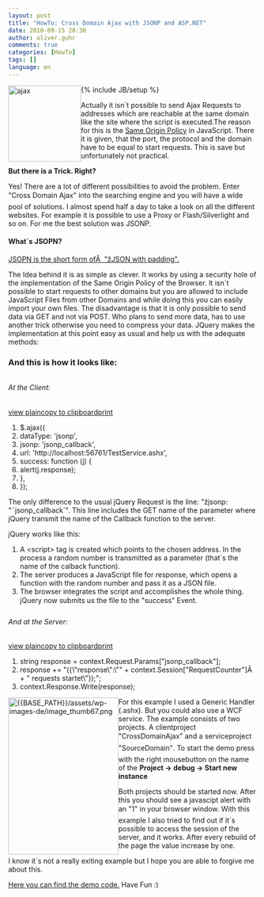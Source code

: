 ```yaml
---
layout: post
title: "HowTo: Cross Domain Ajax with JSONP and ASP.NET"
date: 2010-09-15 20:30
author: oliver.guhr
comments: true
categories: [HowTo]
tags: []
language: en
---
```

{% include JB/setup %}
<a href="{{BASE_PATH}}/assets/wp-images-de/image_thumb66.png"><img style="border-right-width: 0px; display: inline; border-top-width: 0px; border-bottom-width: 0px; margin-left: 0px; border-left-width: 0px; margin-right: 0px" title="ajax" src="{{BASE_PATH}}/assets/wp-images-de/image_thumb66.png" border="0" alt="ajax" hspace="12" width="147" height="154" align="left" /></a>

Actually it isn´t possible to send Ajax Requests to addresses which are reachable at the same domain like the site where the script is executed.The reason for this is the <a href="http://de.wikipedia.org/wiki/Same_Origin_Policy" target="_blank">Same Origin Policy</a> in JavaScript. There it is given, that the port, the protocol and the domain have to be equal to start requests. This is save but unfortunately not practical.

<!--more-->

<strong>But there is a Trick. Right?</strong>

Yes! There are a lot of different possibilities to avoid the problem. Enter "Cross Domain Ajax" into the searching engine and you will have a wide pool of solutions. I almost spend half a day to take a look on all the different websites. For example it is possible to use a Proxy or Flash/Silverlight and so on. For me the best solution was JSONP.
<h4></h4>
<h4><strong>What´s JSOPN? </strong></h4>
<p align="left"><a href="http://en.wikipedia.org/wiki/JSON#JSONP" target="_blank">JSOPN is the short form ofÂ  "žJSON with padding".</a></p>

The Idea behind it is as simple as clever. It works by using a security hole of the implementation of the Same Origin Policy of the Browser. It isn´t possible to start requests to other domains but you are allowed to include JavaScript Files from other Domains and while doing this you can easily import your own files. The disadvantage is that it is only possible to send data via GET and not via POST. Who plans to send more data, has to use another trick otherwise you need to compress your data. JQuery makes the implementation at this point easy as usual and help us with the adequate methods:
<h3>And this is how it looks like:</h3>
<h6></h6>
<h6><em>At the Client:</em></h6>
<div id="scid:812469c5-0cb0-4c63-8c15-c81123a09de7:c9755566-ec79-4566-a686-fcbaca4a0466" class="wlWriterSmartContent" style="padding-bottom: 0px; margin: 0px; padding-left: 0px; padding-right: 0px; display: inline; float: none; padding-top: 0px">
<div class="dp-highlighter">
<div class="bar">
<div class="tools"><a onclick="dp.sh.Toolbar.Command('ViewSource',this);return false;" href="about:blank#">view plain</a><a onclick="dp.sh.Toolbar.Command('CopyToClipboard',this);return false;" href="about:blank#">copy to clipboard</a><a onclick="dp.sh.Toolbar.Command('PrintSource',this);return false;" href="about:blank#">print</a></div>
</div>
<ol class="dp-c">
	<li class="alt"><span><span>$.ajax({ </span></span></li>
	<li><span> dataType: </span><span class="string">'jsonp'</span><span>, </span></li>
	<li class="alt"><span> jsonp: </span><span class="string">'jsonp_callback'</span><span>, </span></li>
	<li><span> url: </span><span class="string">'http://localhost:56761/TestService.ashx'</span><span>, </span></li>
	<li class="alt"><span> success: </span><span class="keyword">function</span><span> (j) { </span></li>
	<li><span> alert(j.response); </span></li>
	<li class="alt"><span> }, </span></li>
	<li><span> }); </span></li>
</ol>
</div>
<pre class="js" style="display: none">      $.ajax({
                dataType: 'jsonp',
                jsonp: 'jsonp_callback',
                url: 'http://localhost:56761/TestService.ashx',
                success: function (j) {
                    alert(j.response);
                },
            });</pre>
</div>
The only difference to the usual jQuery Request is the line: "žjsonp: "˜jsonp_callback´". This line includes the GET name of the parameter where jQuery transmit the name of the Callback function to the server.

jQuery works like this:
<ol>
	<li>A &lt;script&gt; tag is created which points to the chosen address. In the process a random number is transmitted as a parameter (that´s the name of the calback function).</li>
	<li>The server produces a JavaScript file for response, which opens a function with the random number and pass it as a JSON file.</li>
	<li>The browser integrates the script and accomplishes the whole thing. jQuery now submits us the file to the "success" Event.</li>
</ol>
<h6><em>And at the Server:</em></h6>
<div id="scid:812469c5-0cb0-4c63-8c15-c81123a09de7:35344d39-ea21-4560-8561-838b22133041" class="wlWriterSmartContent" style="padding-bottom: 0px; margin: 0px; padding-left: 0px; padding-right: 0px; display: inline; float: none; padding-top: 0px">
<div class="dp-highlighter">
<div class="bar">
<div class="tools"><a onclick="dp.sh.Toolbar.Command('ViewSource',this);return false;" href="about:blank#">view plain</a><a onclick="dp.sh.Toolbar.Command('CopyToClipboard',this);return false;" href="about:blank#">copy to clipboard</a><a onclick="dp.sh.Toolbar.Command('PrintSource',this);return false;" href="about:blank#">print</a></div>
</div>
<ol class="dp-c">
	<li class="alt"><span><span class="keyword">string</span><span> response = context.Request.Params[</span><span class="string">"jsonp_callback"</span><span>]; </span></span></li>
	<li><span> response += </span><span class="string">"({\"response\":\""</span><span> + context.Session[</span><span class="string">"RequestCounter"</span><span>]Â  + </span><span class="string">" requests startet\"});"</span><span>; </span></li>
	<li class="alt"><span>context.Response.Write(response); </span></li>
</ol>
</div>
<pre class="c#" style="display: none">string response = context.Request.Params["jsonp_callback"];
       response += "({\"response\":\"" + context.Session["RequestCounter"]  + " requests startet\"});";
context.Response.Write(response);</pre>
</div>
<a href="{{BASE_PATH}}/assets/wp-images-de/image_thumb67.png"><img style="border-right-width: 0px; display: inline; border-top-width: 0px; border-bottom-width: 0px; margin-left: 0px; border-left-width: 0px; margin-right: 0px" title="clip_image002" src="file:///Z:/Users/Oliver%20Guhr/AppData/Local/Temp/WindowsLiveWriter783867672/supfiles2E0B85/clip_image002_thumb2.jpg" border="0" alt="{{BASE_PATH}}/assets/wp-images-de/image_thumb67.png" hspace="12" width="223" height="317" align="left" /></a>

For this example I used a Generic Handler (.ashx). But you could also use a WCF service. The example consists of two projects. A clientproject "CrossDomainAjax" and a serviceproject "SourceDomain". To start the demo press with the right mousebutton on the name of the <strong>Project -&gt; debug -&gt; Start new instance</strong>

Both projects should be started now. After this you should see a javascipt alert with an "1" in your browser window. With this example I also tried to find out if it´s possible to access the session of the server, and it works. After every rebuild of the page the value increase by one.

I know it´s not a really exiting example but I hope you are able to forgive me about this.

<a href="http://code-inside.de/files/democode/crossdomainajax/CrossDomainAjax.zip" target="_blank">Here you can find the demo code.</a> Have Fun :)
